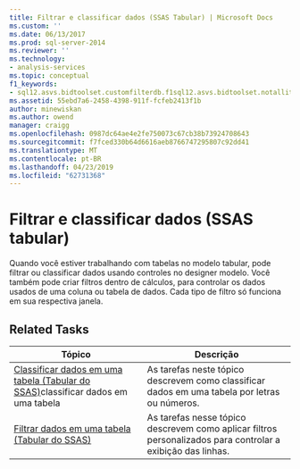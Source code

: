 ```yaml
---
title: Filtrar e classificar dados (SSAS Tabular) | Microsoft Docs
ms.custom: ''
ms.date: 06/13/2017
ms.prod: sql-server-2014
ms.reviewer: ''
ms.technology:
- analysis-services
ms.topic: conceptual
f1_keywords:
- sql12.asvs.bidtoolset.customfilterdb.f1sql12.asvs.bidtoolset.notallitemsshowing.f1sql12.asvs.bidtoolset.autofiltermenu.f1
ms.assetid: 55ebd7a6-2458-4398-911f-fcfeb2413f1b
author: minewiskan
ms.author: owend
manager: craigg
ms.openlocfilehash: 0987dc64ae4e2fe750073c67cb38b73924708643
ms.sourcegitcommit: f7fced330b64d6616aeb8766747295807c92dd41
ms.translationtype: MT
ms.contentlocale: pt-BR
ms.lasthandoff: 04/23/2019
ms.locfileid: "62731368"
---
```

# <a name="filter-and-sort-data-ssas-tabular"></a>Filtrar e classificar dados (SSAS tabular)
  Quando você estiver trabalhando com tabelas no modelo tabular, pode filtrar ou classificar dados usando controles no designer modelo. Você também pode criar filtros dentro de cálculos, para controlar os dados usados de uma coluna ou tabela de dados. Cada tipo de filtro só funciona em sua respectiva janela.  
  
## <a name="related-tasks"></a>Related Tasks  
  
|Tópico|Descrição|  
|-----------|-----------------|  
|[Classificar dados em uma tabela &#40;Tabular do SSAS&#41;](tabular-models/sort-data-in-a-table-ssas-tabular.md)classificar dados em uma tabela|As tarefas neste tópico descrevem como classificar dados em uma tabela por letras ou números.|  
|[Filtrar dados em uma tabela &#40;Tabular do SSAS&#41;](tabular-models/filter-data-in-a-table-ssas-tabular.md)|As tarefas nesse tópico descrevem como aplicar filtros personalizados para controlar a exibição das linhas.|  
  
  
